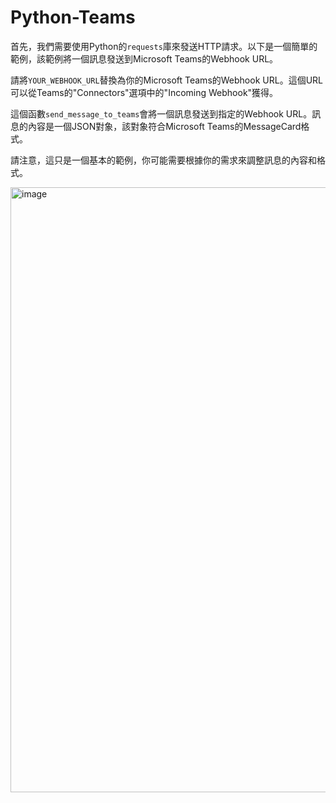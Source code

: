 # Python-Teams
首先，我們需要使用Python的`requests`庫來發送HTTP請求。以下是一個簡單的範例，該範例將一個訊息發送到Microsoft Teams的Webhook URL。

請將`YOUR_WEBHOOK_URL`替換為你的Microsoft Teams的Webhook URL。這個URL可以從Teams的"Connectors"選項中的"Incoming Webhook"獲得。

這個函數`send_message_to_teams`會將一個訊息發送到指定的Webhook URL。訊息的內容是一個JSON對象，該對象符合Microsoft Teams的MessageCard格式。

請注意，這只是一個基本的範例，你可能需要根據你的需求來調整訊息的內容和格式。

<img width="968" alt="image" src="https://github.com/yhluzj218/Python-Teams/assets/153282304/218c487f-590b-49a8-ac91-40d518048d5a">

